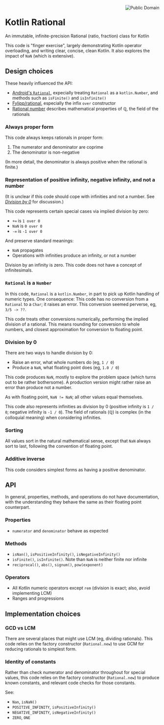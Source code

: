 <a href="LICENSE.md">
<img src="https://unlicense.org/pd-icon.png" alt="Public Domain" align="right"/>
</a>

# Kotlin Rational

An immutable, infinite-precision Rational (ratio, fraction) class for Kotlin

This code is "finger exercise", largely demonstrating Kotlin operator
overloading, and writing clear, concise, clean Kotlin.  It also explores the
impact of `NaN` (which is extensive).

## Design choices

These heavily influenced the API:

- [Android's `Rational`](https://developer.android.com/reference/kotlin/android/util/Rational),
expecially treating `Rational` as a `kotlin.Number`, and methods such as
`isFinite()` and `isInfinite()`
- [Fylipp/rational](https://github.com/Fylipp/rational), especially the
infix `over` constructor
- [Rational number](https://en.wikipedia.org/wiki/Rational_number) describes
mathematical properties of ℚ, the field of the rationals

### Always proper form

This code always keeps rationals in proper form:

1. The numerator and denominator are coprime
2. The denominator is non-negative

(In more detail, the denominator is always positive when the rational is
finite.)

### Representation of positive infinity, negative infinity, and not a number

(It is unclear if this code should cope with infinities and not a number.  See
[_Division by 0_](#division-by-0) for discussion.)

This code represents certain special cases via implied division by zero:

* `+∞` is `1 over 0`
* `NaN` is `0 over 0`
* `-∞` is `-1 over 0`

And preserve standard meanings:

* `NaN` propagates
* Operations with infinities produce an infinity, or not a number

Division by an infinity is zero.  This code does not have a concept of
infinitesimals.

### `Rational` is a `Number`

In this code, `Rational` is a `kotlin.Number`, in part to pick up Kotlin
handling of numeric types.  One consequence: This code has no conversion from
a `Rational` to a `Char`; it raises an error.  This conversion seemed
perverse, eg, `3/5 -> ??`.

This code treats other conversions numerically, performing the implied
division of a rational.  This means rounding for conversion to whole numbers,
and closest approximation for conversion to floating point.

### Division by 0

There are two ways to handle division by 0:

- Raise an error, what whole numbers do (eg, `1 / 0`)
- Produce a `NaN`, what floating point does (eg, `1.0 / 0`)

This code produces `NaN`, mostly to explore the problem space (which turns
out to be rather bothersome).  A production version might rather raise an
error than produce not a number.

As with floating point, `NaN != NaN`; all other values equal themselves.

This code also represents infinities as division by 0 (positive infinity is
`1 / 0`; negative infinity is `-1 / 0`).  The field of rationals (ℚ) is
complex (in the colloquial meaning) when considering infinities.

### Sorting

All values sort in the natural mathematical sense, except that `NaN` always
sort to last, following the convention of floating point.

### Additive inverse

This code considers simplest forms as having a positive denominator.

## API

In general, properties, methods, and operations do not have documentation,
with the understanding they behave the same as their floating point
counterpart.

### Properties

- `numerator` and `denominator` behave as expected

### Methods

- `isNan()`, `isPositiveInfinity()`, `isNegativeInfinity()`
- `isFinite()`, `isInfinite()`.  Note than `NaN` is neither finite nor
infinite
- `reciprocal()`, `abs()`, `signum()`, `pow(exponent)`

### Operators

- All Kotlin numeric operators except `rem` (division is exact; also, avoid
implementing LCM)
- Ranges and progressions

## Implementation choices

### GCD vs LCM

There are several places that might use LCM (eg, dividing rationals).  This
code relies on the factory constructor (`Rational.new`) to use GCM for
reducing rationals to simplest form.

### Identity of constants

Rather than check numerator and denominator throughout for special values,
this code relies on the factory constructor (`Rational.new`) to produce known
constants, and relevant code checks for those constants.

See:

- `Nan`, `isNaN()`
- `POSITIVE_INFINITY`, `isPositiveInfinity()`
- `NEGATIVE_INFINITY`, `isNegativeInfinity()`
- `ZERO`, `ONE`
